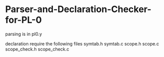 # Parser-and-Declaration-Checker-for-PL-0
parsing is in pl0.y

declaration
require the following files
symtab.h
symtab.c
scope.h
scope.c
scope_check.h
scope_check.c

